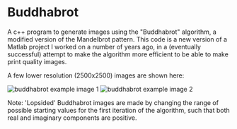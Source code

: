 # Buddhabrot
A c++ program to generate images using the "Buddhabrot" algorithm, a modified version of the Mandelbrot pattern. This code is a new version of a Matlab project I worked on a number of years ago, in a (eventually successful) attempt to make the algorithm more efficient to be able to make print quality images.

A few lower resolution (2500x2500) images are shown here:

![buddhabrot example image 1](https://drive.google.com/uc?id=1GZLf3f8yhi0Rbg2gmroRac-YHl6Y6JIz)
![buddhabrot example image 2](https://drive.google.com/uc?id=1Rg3zEAskgumz0M7coD6GvwIkpRz_O85D)

Note:
'Lopsided' Buddhabrot images are made by changing the range of possible starting values for the first iteration of the algorithm, such that both real and imaginary components are positive.
